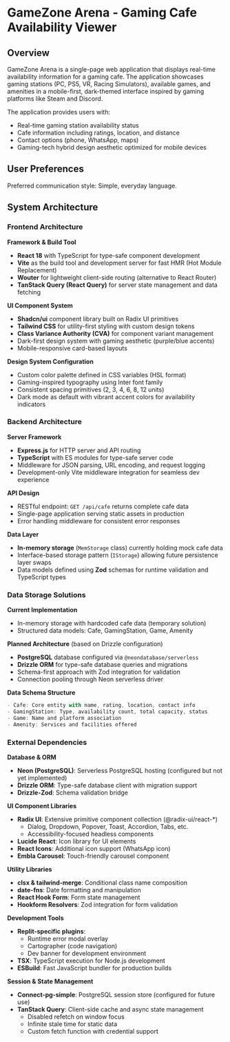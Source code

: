 # GameZone Arena - Gaming Cafe Availability Viewer

## Overview

GameZone Arena is a single-page web application that displays real-time availability information for a gaming cafe. The application showcases gaming stations (PC, PS5, VR, Racing Simulators), available games, and amenities in a mobile-first, dark-themed interface inspired by gaming platforms like Steam and Discord.

The application provides users with:
- Real-time gaming station availability status
- Cafe information including ratings, location, and distance
- Contact options (phone, WhatsApp, maps)
- Gaming-tech hybrid design aesthetic optimized for mobile devices

## User Preferences

Preferred communication style: Simple, everyday language.

## System Architecture

### Frontend Architecture

**Framework & Build Tool**
- **React 18** with TypeScript for type-safe component development
- **Vite** as the build tool and development server for fast HMR (Hot Module Replacement)
- **Wouter** for lightweight client-side routing (alternative to React Router)
- **TanStack Query (React Query)** for server state management and data fetching

**UI Component System**
- **Shadcn/ui** component library built on Radix UI primitives
- **Tailwind CSS** for utility-first styling with custom design tokens
- **Class Variance Authority (CVA)** for component variant management
- Dark-first design system with gaming aesthetic (purple/blue accents)
- Mobile-responsive card-based layouts

**Design System Configuration**
- Custom color palette defined in CSS variables (HSL format)
- Gaming-inspired typography using Inter font family
- Consistent spacing primitives (2, 3, 4, 6, 8, 12 units)
- Dark mode as default with vibrant accent colors for availability indicators

### Backend Architecture

**Server Framework**
- **Express.js** for HTTP server and API routing
- **TypeScript** with ES modules for type-safe server code
- Middleware for JSON parsing, URL encoding, and request logging
- Development-only Vite middleware integration for seamless dev experience

**API Design**
- RESTful endpoint: `GET /api/cafe` returns complete cafe data
- Single-page application serving static assets in production
- Error handling middleware for consistent error responses

**Data Layer**
- **In-memory storage** (`MemStorage` class) currently holding mock cafe data
- Interface-based storage pattern (`IStorage`) allowing future persistence layer swaps
- Data models defined using **Zod** schemas for runtime validation and TypeScript types

### Data Storage Solutions

**Current Implementation**
- In-memory storage with hardcoded cafe data (temporary solution)
- Structured data models: Cafe, GamingStation, Game, Amenity

**Planned Architecture** (based on Drizzle configuration)
- **PostgreSQL** database configured via `@neondatabase/serverless`
- **Drizzle ORM** for type-safe database queries and migrations
- Schema-first approach with Zod integration for validation
- Connection pooling through Neon serverless driver

**Data Schema Structure**
```typescript
- Cafe: Core entity with name, rating, location, contact info
- GamingStation: Type, availability count, total capacity, status
- Game: Name and platform association
- Amenity: Services and facilities offered
```

### External Dependencies

**Database & ORM**
- **Neon (PostgreSQL)**: Serverless PostgreSQL hosting (configured but not yet implemented)
- **Drizzle ORM**: Type-safe database client with migration support
- **Drizzle-Zod**: Schema validation bridge

**UI Component Libraries**
- **Radix UI**: Extensive primitive component collection (@radix-ui/react-*)
  - Dialog, Dropdown, Popover, Toast, Accordion, Tabs, etc.
  - Accessibility-focused headless components
- **Lucide React**: Icon library for UI elements
- **React Icons**: Additional icon support (WhatsApp icon)
- **Embla Carousel**: Touch-friendly carousel component

**Utility Libraries**
- **clsx & tailwind-merge**: Conditional class name composition
- **date-fns**: Date formatting and manipulation
- **React Hook Form**: Form state management
- **Hookform Resolvers**: Zod integration for form validation

**Development Tools**
- **Replit-specific plugins**: 
  - Runtime error modal overlay
  - Cartographer (code navigation)
  - Dev banner for development environment
- **TSX**: TypeScript execution for Node.js development
- **ESBuild**: Fast JavaScript bundler for production builds

**Session & State Management**
- **Connect-pg-simple**: PostgreSQL session store (configured for future use)
- **TanStack Query**: Client-side cache and async state management
  - Disabled refetch on window focus
  - Infinite stale time for static data
  - Custom fetch function with credential support